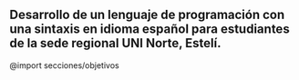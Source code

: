 <!-- Protocolo para Tesis. v0.0.1
    Por:
        - Luis González
        - Bayardo Falcón
 -->

 <!-- [[toc]] -->
<section id="portada">
<h1>Desarrollo de un lenguaje de programación con una sintaxis en idioma español para estudiantes de la sede regional UNI Norte, Estelí.</h1>
</section>

<!-- @import secciones/introduccion

@import secciones/antecedentes

@import secciones/justificacion -->

@import secciones/objetivos
<!-- 
    @import secciones/marco_teorico

    @import secciones/hipotesis

    @import secciones/diseno_metodologico

    @import secciones/cronograma

    @import secciones/bibliografia

    @import secciones/anexos
-->

